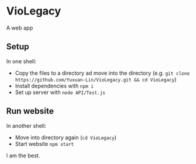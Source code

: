# VioLegacy

A web app

## Setup

In one shell:
- Copy the files to a directory ad move into the directory (e.g. `git clone https://github.com/Yuxuan-Lin/VioLegacy.git && cd VioLegacy`)
- Install dependencies with `npm i`
- Set up server with `node API/Test.js`

## Run website

In another shell:
- Move into directory again (`cd VioLegacy`)
- Start website `npm start`

I am the best.
